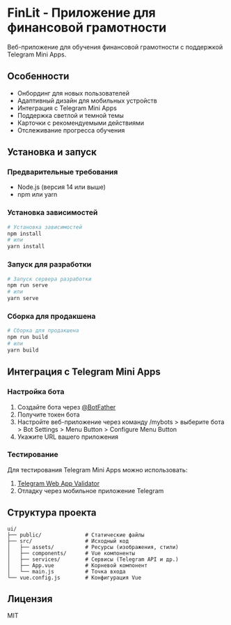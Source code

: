 # FinLit - Приложение для финансовой грамотности

Веб-приложение для обучения финансовой грамотности с поддержкой Telegram Mini Apps.

## Особенности

- Онбординг для новых пользователей
- Адаптивный дизайн для мобильных устройств
- Интеграция с Telegram Mini Apps
- Поддержка светлой и темной темы
- Карточки с рекомендуемыми действиями
- Отслеживание прогресса обучения

## Установка и запуск

### Предварительные требования

- Node.js (версия 14 или выше)
- npm или yarn

### Установка зависимостей

```bash
# Установка зависимостей
npm install
# или
yarn install
```

### Запуск для разработки

```bash
# Запуск сервера разработки
npm run serve
# или
yarn serve
```

### Сборка для продакшена

```bash
# Сборка для продакшена
npm run build
# или
yarn build
```

## Интеграция с Telegram Mini Apps

### Настройка бота

1. Создайте бота через [@BotFather](https://t.me/BotFather)
2. Получите токен бота
3. Настройте веб-приложение через команду /mybots > выберите бота > Bot Settings > Menu Button > Configure Menu Button
4. Укажите URL вашего приложения

### Тестирование

Для тестирования Telegram Mini Apps можно использовать:

1. [Telegram Web App Validator](https://core.telegram.org/bots/webapps#testing-mini-apps)
2. Отладку через мобильное приложение Telegram

## Структура проекта

```
ui/
├── public/              # Статические файлы
├── src/                 # Исходный код
│   ├── assets/          # Ресурсы (изображения, стили)
│   ├── components/      # Vue компоненты
│   ├── services/        # Сервисы (Telegram API и др.)
│   ├── App.vue          # Корневой компонент
│   └── main.js          # Точка входа
└── vue.config.js        # Конфигурация Vue
```

## Лицензия

MIT
